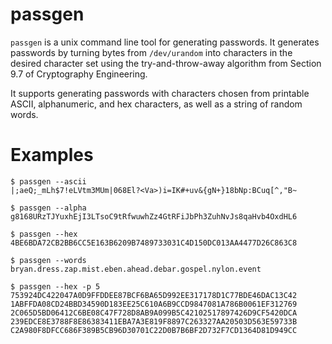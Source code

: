 passgen
=======

`passgen` is a unix command line tool for generating passwords. It generates
passwords by turning bytes from `/dev/urandom` into characters in the desired
character set using the try-and-throw-away algorithm from Section 9.7 of
Cryptography Engineering.

It supports generating passwords with characters chosen from printable ASCII,
alphanumeric, and hex characters, as well as a string of random words.

Examples
=========

    $ passgen --ascii
    |;aeQ;_mLh$7!eLVtm3MUm|068El?<Va>)i=IK#+uv&{gN+}18bNp:BCuq[^,"B~

    $ passgen --alpha
    g8168URzTJYuxhEjI3LTsoC9tRfwuwhZz4GtRFiJbPh3ZuhNvJs8qaHvb4OxdHL6

    $ passgen --hex
    4BE6BDA72CB2BB6CC5E163B6209B7489733031C4D150DC013AA4477D26C863C8

    $ passgen --words
    bryan.dress.zap.mist.eben.ahead.debar.gospel.nylon.event

    $ passgen --hex -p 5
    753924DC422047A0D9FFDDEE87BCF6BA65D992EE317178D1C77BDE46DAC13C42
    1ABFFDA08CD24BBD34590D183EE25C610A6B9CCD9847081A786B0061EF312769
    2C065D5BD06412C6BE08C47F728D8AB9A099B5C42102517897426D9CF5420DCA
    239EDCE8E3788F8E86383411EBA7A3E819F8897C263327AA20503D563E59733B
    C2A980F8DFCC686F389B5CB96D30701C22D0B7B6BF2D732F7CD1364D81D949CC
